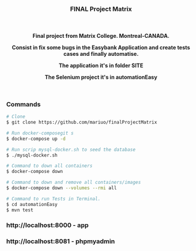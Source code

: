 <h3 align="center"> FINAL Project Matrix</h3>
<br />
<h4 align="center">
  <p>Final project from Matrix College. Montreal-CANADA.</p>
  <p>Consist in fix some bugs in the Easybank Application  and create tests cases and finally automatise.</p>
  <p>The application it's in folder <strong> SITE </strong></p>
  <p>The Selenium project it's in <strong> automationEasy </strong></p>
<br />

### Commands
```bash
# Clone
$ git clone https://github.com/mariuo/finalProjectMatrix

# Run docker-composegit s
$ docker-compose up -d

# Run scrip mysql-docker.sh to seed the database
$ ./mysql-docker.sh

# Command to down all containers
$ docker-compose down

# Command to down and remove all containers/images
$ docker-compose down --volumes --rmi all

# Command to run Tests in Terminal.
$ cd automationEasy
$ mvn test

```
### http://localhost:8000 - app
### http://localhost:8081 - phpmyadmin

